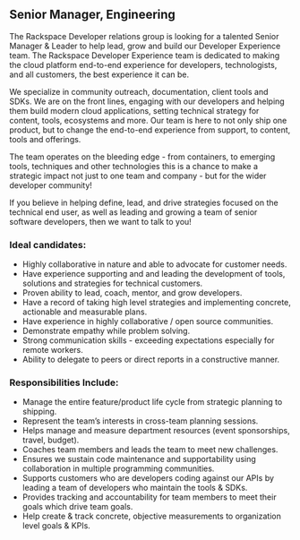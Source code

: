 
## Senior Manager, Engineering

The Rackspace Developer relations group is looking for a talented Senior Manager & Leader to help lead, grow and build our Developer Experience team. The Rackspace Developer Experience team is dedicated to making the cloud platform
end-to-end experience for developers, technologists, and all customers, the best experience it can be.

We specialize in community outreach, documentation, client tools and SDKs. We are on the front lines, engaging with our developers and helping them build modern cloud applications, setting technical strategy for content, tools, ecosystems and more. Our team is here to not only ship one product, but to change the end-to-end experience from support, to content, tools and offerings.

The team operates on the bleeding edge - from containers, to emerging tools, techniques and other technologies this is a chance to make a strategic impact not just to one team and company - but for the wider developer community!

If you believe in helping define, lead, and drive strategies focused on
the technical end user, as well as leading and growing a team of senior software
developers, then we want to talk to you!

### Ideal candidates: 
* Highly collaborative in nature and able to advocate for customer needs.
* Have experience supporting and and leading the development of tools, solutions and strategies for technical customers.
* Proven ability to lead, coach, mentor, and grow developers.
* Have a record of taking high level strategies and implementing concrete, actionable and measurable plans.
* Have experience in highly collaborative / open source communities.
* Demonstrate empathy while problem solving.
* Strong communication skills - exceeding expectations especially for remote workers.
* Ability to delegate to peers or direct reports in a constructive manner.
 
### Responsibilities Include:

* Manage the entire feature/product life cycle from strategic planning to shipping.
* Represent the team’s interests in cross-team planning sessions.
* Helps manage and measure department resources (event sponsorships, travel, budget).
* Coaches team members and leads the team to meet new challenges.
* Ensures we sustain code maintenance and supportability using collaboration in multiple programming communities.
* Supports customers who are developers coding against our APIs by leading a team of developers who maintain the tools & SDKs.
* Provides tracking and accountability for team members to meet their goals which drive team goals.
* Help create & track concrete, objective measurements to organization level goals & KPIs.
